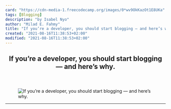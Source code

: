 ```yaml
---
card: "https://cdn-media-1.freecodecamp.org/images/0*wv9OkKazOt1E8UKa"
tags: [Blogging]
description: "by Isabel Nyo"
author: "Milad E. Fahmy"
title: "If you’re a developer, you should start blogging — and here’s why."
created: "2021-08-16T11:38:53+02:00"
modified: "2021-08-16T11:38:53+02:00"
---
```

<div class="site-wrapper">
<main id="site-main" class="site-main outer">
<div class="inner">
<article class="post-full post tag-blogging tag-career-advice tag-technology tag-career-development tag-writing ">
<header class="post-full-header">
<h1 class="post-full-title">If you’re a developer, you should start blogging — and here’s why.</h1>
</header>
<figure class="post-full-image">
<picture>
<source media="(max-width: 700px)" sizes="1px" srcset="data:image/gif;base64,R0lGODlhAQABAIAAAAAAAP///yH5BAEAAAAALAAAAAABAAEAAAIBRAA7 1w">
<source media="(min-width: 701px)" sizes="(max-width: 800px) 400px,
(max-width: 1170px) 700px,
1400px" srcset="https://cdn-media-1.freecodecamp.org/images/0*wv9OkKazOt1E8UKa 300w,
https://cdn-media-1.freecodecamp.org/images/0*wv9OkKazOt1E8UKa 600w,
https://cdn-media-1.freecodecamp.org/images/0*wv9OkKazOt1E8UKa 1000w,
https://cdn-media-1.freecodecamp.org/images/0*wv9OkKazOt1E8UKa 2000w">
<img onerror="this.style.display='none'" src="https://cdn-media-1.freecodecamp.org/images/0*wv9OkKazOt1E8UKa" alt="If you’re a developer, you should start blogging — and here’s why.">
</picture>
</figure>
<section class="post-full-content">
<div class="post-content medium-migrated-article">
</div>
<hr>
</section>
</article>
</div>
</main>
</div>
<!-- Google Tag Manager (noscript) -->
<!-- End Google Tag Manager (noscript) -->
